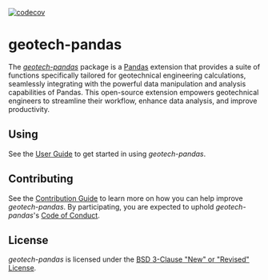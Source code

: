 [![codecov](https://codecov.io/gh/fraserdominicdavid/geotech-pandas/graph/badge.svg?token=CB7QB1LFRM)](https://codecov.io/gh/fraserdominicdavid/geotech-pandas)

# geotech-pandas

The [*geotech-pandas*](https://fraserdominicdavid.github.io/geotech-pandas/) package is a
[Pandas](https://pandas.pydata.org/) extension that provides a suite of functions specifically
tailored for geotechnical engineering calculations, seamlessly integrating with the powerful data
manipulation and analysis capabilities of Pandas. This open-source extension empowers geotechnical
engineers to streamline their workflow, enhance data analysis, and improve productivity.

## Using

See the [User Guide](https://fraserdominicdavid.github.io/geotech-pandas/user-guide/) to get started
in using *geotech-pandas*.

## Contributing

See the [Contribution Guide](https://fraserdominicdavid.github.io/geotech-pandas/contribution/) to
learn more on how you can help improve *geotech-pandas*. By participating, you are expected to
uphold *geotech-pandas*'s [Code of Conduct](https://github.com/fraserdominicdavid/geotech-pandas?tab=coc-ov-file).

## License

*geotech-pandas* is licensed under the [BSD 3-Clause "New" or "Revised" License](https://github.com/fraserdominicdavid/geotech-pandas?tab=BSD-3-Clause-1-ov-file).
